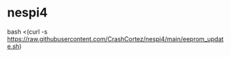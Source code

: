 # nespi4

bash <(curl -s https://raw.githubusercontent.com/CrashCortez/nespi4/main/eeprom_update.sh)
